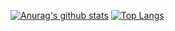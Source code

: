 [![Anurag's github stats](https://github-readme-stats.vercel.app/api?username=Moking1997)](https://github.com/Moking1997/github-readme-stats)
[![Top Langs](https://github-readme-stats.vercel.app/api/top-langs/?username=Moking1997&layout=compact)](https://github.com/Moking1997/github-readme-stats)

